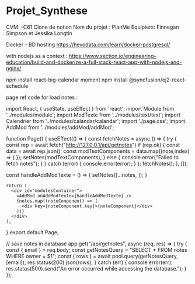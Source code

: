 # Projet_Synthese
CVM: -C61
Clone de notion
Nom du projet : PlanMe
Equipiers: Finnegan Simpson et Jessika Longtin



Docker - BD hosting
https://hevodata.com/learn/docker-postgresql/

with nodejs as a context : 
https://www.section.io/engineering-education/build-and-dockerize-a-full-stack-react-app-with-nodejs-and-nginx/


npm install react-big-calendar moment
npm install @syncfusion/ej2-react-schedule



page ref code for load notes : 


import React, { useState, useEffect } from 'react';
import Module from '../modules/module';
import ModTexte from '../modules/text/text';
import Calendrier from '../modules/calandar/calandar';
import './page.css';
import AddMod from '../modules/addMod/addMod';

function Page() {
  useEffect(() => {
    const fetchNotes = async () => {
      try {
        const rep = await fetch("http://127.0.0.1/api/getnotes")
        if (rep.ok) {
          const data = await rep.json();
          const modTextComponents = data.map((note,index) => {
            <ModTexte key={index} titre={note.titre} note={note.note} />
          });
          setNotes(modTextComponents);
        } else {
          console.error("Failed to fetch notes");
        }
      } catch (error) {
        console.error(error);
      }
    };
    fetchNotes();
  }, []);
  
  
  const handleAddModTexte = () => {
    setNotes([...notes, <ModTexte key={notes.length} />]);
  }
  
    return (
      <div id="modulesContainer">
        <AddMod onAddModTexte={handleAddModTexte} />
        {notes.map((noteComponent) => (
          <div key={noteComponent.key}>{noteComponent}</div>
        ))}
      </div>
    );
  }
export default Page;




// save notes in database
app.get("/api/getnotes", async (req, res) => {
  try {
    const { email } = req.body;
    const getNotesQuery = "SELECT * FROM notes WHERE owner = $1";
    const { rows } = await pool.query(getNotesQuery, [email]);
    res.status(200).json(rows);
  } catch (err) {
    console.error(err);
    res.status(500).send("An error occurred while accessing the database.");
  }
});